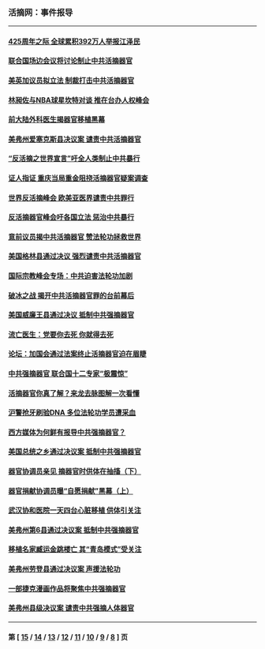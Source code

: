 ### 活摘网：事件报导
---
#### [425周年之际 全球累积392万人举报江泽民](../../pages/nf5877/n13719232.md?04260430) 
#### [联合国场边会议将讨论制止中共活摘器官](../../pages/nf5877/n13656361.md?04260430) 
#### [美英加议员拟立法 制裁打击中共活摘器官](../../pages/nf5877/n13430251.md?04260430) 
#### [林昶佐与NBA球星坎特对谈 推在台办人权峰会](../../pages/nf5877/n13414467.md?04260430) 
#### [前大陆外科医生揭器官移植黑幕](../../pages/nf5877/n13401416.md?04260430) 
#### [美弗州爱塞克斯县决议案 谴责中共活摘器官](../../pages/nf5877/n13320919.md?04260430) 
#### [“反活摘之世界宣言”吁全人类制止中共暴行](../../pages/nf5877/n13259730.md?04260430) 
#### [证人指证 重庆当局重金阻挠活摘器官疑案调查](../../pages/nf5877/n13259127.md?04260430) 
#### [世界反活摘峰会 欧美亚医界谴责中共罪行](../../pages/nf5877/n13253550.md?04260430) 
#### [反活摘器官峰会吁各国立法 惩治中共暴行](../../pages/nf5877/n13245052.md?04260430) 
#### [意前议员揭中共活摘器官 赞法轮功拯救世界](../../pages/nf5877/n13203445.md?04260430) 
#### [美国格林县通过决议 强烈谴责中共活摘器官](../../pages/nf5877/n13119367.md?04260430) 
#### [国际宗教峰会专场：中共迫害法轮功加剧](../../pages/nf5877/n13088279.md?04260430) 
#### [破冰之战 揭开中共活摘器官罪的台前幕后](../../pages/nf5877/n13082457.md?04260430) 
#### [美国威廉王县通过决议 抵制中共强摘器官](../../pages/nf5877/n13056521.md?04260430) 
#### [流亡医生：党要你去死 你就得去死](../../pages/nf5877/n13052835.md?04260430) 
#### [论坛：加国会通过法案终止活摘器官迫在眉睫](../../pages/nf5877/n13029839.md?04260430) 
#### [中共强摘器官 联合国十二专家“极震惊”](../../pages/nf5877/n13024313.md?04260430) 
#### [活摘器官你真了解？来龙去脉图解一次看懂](../../pages/nf5877/n13013820.md?04260430) 
#### [沪警抢牙刷验DNA 多位法轮功学员遭采血](../../pages/nf5877/n12969218.md?04260430) 
#### [西方媒体为何鲜有报导中共强摘器官？](../../pages/nf5877/n12932034.md?04260430) 
#### [美国总统之乡通过决议案 抵制中共强摘器官](../../pages/nf5877/n12908242.md?04260430) 
#### [器官协调员亲见 摘器官时供体在抽搐（下）](../../pages/nf5877/n12898622.md?04260430) 
#### [器官捐献协调员曝“自愿捐献”黑幕（上）](../../pages/nf5877/n12878830.md?04260430) 
#### [武汉协和医院一天四台心脏移植 供体引关注](../../pages/nf5877/n12863175.md?04260430) 
#### [美弗州第6县通过决议案 抵制中共强摘器官](../../pages/nf5877/n12805218.md?04260430) 
#### [移植名家臧运金跳楼亡 其“青岛模式”受关注](../../pages/nf5877/n12803746.md?04260430) 
#### [美弗州劳登县通过决议案 声援法轮功](../../pages/nf5877/n12785715.md?04260430) 
#### [一部捷克漫画作品将聚焦中共强摘器官](../../pages/nf5877/n12785954.md?04260430) 
#### [美弗州县级决议案 谴责中共强摘人体器官](../../pages/nf5877/n12721290.md?04260430) 

---
#### 第 [ [15](./15.md?04260430) / [14](./14.md?04260430) / [13](./13.md?04260430) / [12](./12.md?04260430) / [11](./11.md?04260430) / [10](./10.md?04260430) / [9](./9.md?04260430) / [8](./8.md?04260430) ] 页
